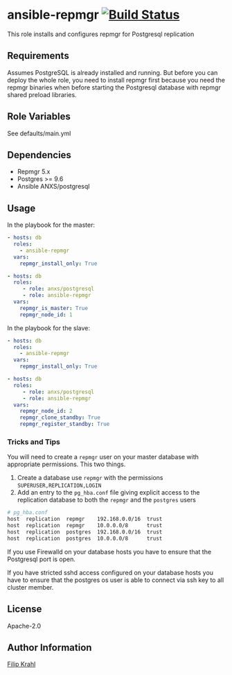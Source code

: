 ansible-repmgr [![Build Status](https://travis-ci.org/FLiPp3r90/ansible-repmgr.svg?branch=master)](https://travis-ci.org/FLiPp3r90/ansible-repmgr)
======

This role installs and configures repmgr for Postgresql replication

Requirements
------------

Assumes PostgreSQL is already installed and running.
But before you can deploy the whole role, you need to install repmgr first because you need the repmgr binaries when before starting the Postgresql database with repmgr shared preload libraries.

Role Variables
--------------

See defaults/main.yml

Dependencies
------------
* Repmgr 5.x
* Postgres >= 9.6
* Ansible ANXS/postgresql

Usage
-----

In the playbook for the master:

```yaml
- hosts: db
  roles:
    - ansible-repmgr
  vars:
    repmgr_install_only: True

- hosts: db
  roles:
     - role: anxs/postgresql
     - role: ansible-repmgr
  vars:
    repmgr_is_master: True
    repmgr_node_id: 1
```

In the playbook for the slave:

```yaml
- hosts: db
  roles:
    - ansible-repmgr
  vars:
    repmgr_install_only: True

- hosts: db
  roles:
     - role: anxs/postgresql
     - role: ansible-repmgr
  vars:
    repmgr_node_id: 2
    repmgr_clone_standby: True
    repmgr_register_standby: True
```


### Tricks and Tips

You will need to create a `repmgr` user on your master database with
appropriate permissions.  This two things.

1. Create a database use `repmgr` with the permissions
   `SUPERUSER,REPLICATION,LOGIN`
2. Add an entry to the `pg_hba.conf` file giving explicit access to the
   replication database to both the `repmgr` and the `postgres` users

  ```bash
  # pg_hba.conf
  host  replication  repmgr    192.168.0.0/16  trust
  host  replication  repmgr    10.0.0.0/8      trust
  host  replication  postgres  192.168.0.0/16  trust
  host  replication  postgres  10.0.0.0/8      trust

  ```

If you use Firewalld on your database hosts you have to ensure that the Postgresql port is open.

If you have stricted sshd access configured on your database hosts you have to ensure that the postgres os user is able to connect via ssh key to all cluster member.


License
-------

Apache-2.0

Author Information
------------------

[Filip Krahl](https://github.com/FLiPp3r90)
